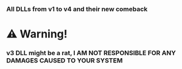### All DLLs from v1 to v4 and their new comeback
# ⚠ Warning!
### v3 DLL might be a rat, I AM NOT RESPONSIBLE FOR ANY DAMAGES CAUSED TO YOUR SYSTEM



